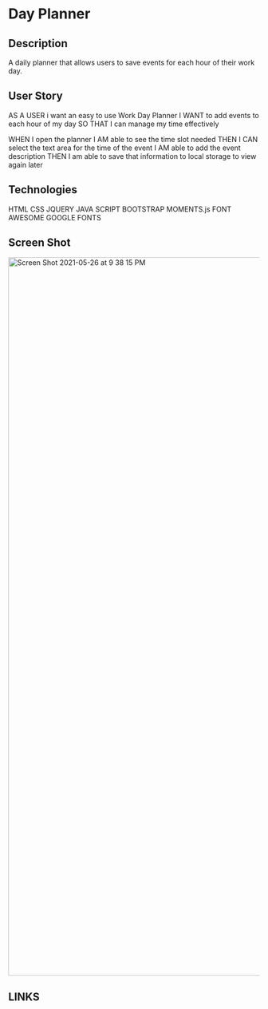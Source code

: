 
# Day Planner

## Description

A daily planner that allows users to save events for each hour of their work day.

## User Story

AS A USER i want an easy to use Work Day Planner
I WANT to add events to each hour of my day
SO THAT I can manage my time effectively

WHEN I open the planner
I AM able to see the time slot needed
THEN I CAN select the text area for the time of the event
I AM able to add the event description
THEN I am able to save that information to local storage to view again later

## Technologies

HTML
CSS
JQUERY
JAVA SCRIPT
BOOTSTRAP
MOMENTS.js
FONT AWESOME
GOOGLE FONTS

## Screen Shot
<img width="1440" alt="Screen Shot 2021-05-26 at 9 38 15 PM" src="https://user-images.githubusercontent.com/78839909/119767032-fddf1b00-be6a-11eb-8c76-7d6626a20085.png">

## LINKS
